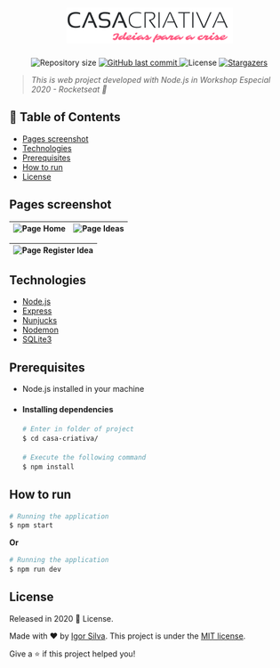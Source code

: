 <!-- Header -->
<h1 align="center">
  <img src="./static/img/logo.png" alt="Logo">
</h1>
<p align="center">
  	<img alt="Repository size" src="https://img.shields.io/github/repo-size/igorsilva3/casa-criativa">
  	<a href="https://github.com/igorsilva3/casa-criativa/commits/master">
    	<img alt="GitHub last commit" src="https://img.shields.io/github/last-commit/igorsilva3/casa-criativa">
  	</a> 
  	<img alt="License" src="https://img.shields.io/github/license/igorsilva3/casa-criativa">
  	<a href="https://github.com/igorsilva3/casa-criativa/stargazers">
    	<img alt="Stargazers" src="https://img.shields.io/github/stars/igorsilva3/casa-criativa">
  	</a>
</p>

<!-- Description  -->
> *This is web project developed with Node.js in Workshop Especial 2020 - Rocketseat :stars:*

<!-- Table of contents -->
## :pushpin: Table of Contents
- [Pages screenshot](#pages-screenshot)
- [Technologies](#technologies)
- [Prerequisites](#prerequisites)
- [How to run](#how-to-run)
- [License](#license)

<!-- Pages screenshot -->
## Pages screenshot

| ![Page Home](https://i.imgur.com/qJ8AJqh.jpg) | ![Page Ideas](https://i.imgur.com/4WWw3Bx.jpg) |
|-----------------------------------------------|------------------------------------------------|

| ![Page Register Idea](https://i.imgur.com/ehTl3bb.jpg) |
|--------------------------------------------------------|

<!-- Technologies -->
## Technologies
* [Node.js](https://nodejs.org/en/) 
* [Express](https://expressjs.com/)
* [Nunjucks](https://www.npmjs.com/package/nunjucks)
* [Nodemon](https://www.npmjs.com/package/nodemon)
* [SQLite3](https://www.npmjs.com/package/sqlite3)


<!-- Prerequisites -->
## Prerequisites
* Node.js installed in your machine

- #### Installing dependencies
	```bash
	# Enter in folder of project
	$ cd casa-criativa/
  
  # Execute the following command
  $ npm install
	```

<!-- How to run -->
## How to run

```bash
# Running the application
$ npm start
```
**Or**
```bash
# Running the application
$ npm run dev
```

<!-- License -->
## License

Released in 2020 :closed_book: License.

Made with :heart: by [Igor Silva](https://github.com/igorsilva3).
This project is under the [MIT license](./LICENSE.md).

Give a :star: if this project helped you!
